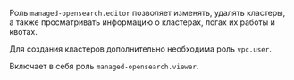 Роль `managed-opensearch.editor` позволяет изменять, удалять кластеры, а также просматривать информацию о кластерах, логах их работы и квотах.

Для создания кластеров дополнительно необходима роль `vpc.user`.

Включает в себя роль `managed-opensearch.viewer`.